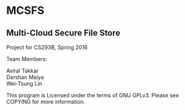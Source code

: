 # MCSFS
## Multi-Cloud Secure File Store

Project for CS293B, Spring 2016

Team Members:

Aviral Takkar<br />
Darshan Maiya<br />
Wei-Tsung Lin<br />

This program is Licensed under the terms of GNU GPLv3. Please see COPYING for more information.